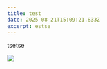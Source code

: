 ```yaml
---
title: test
date: 2025-08-21T15:09:21.833Z
excerpt: estse
---
```

t﻿setse

![](/img/uploads/9d82f617-294a-494a-8701-4122abd73a3e.webp)